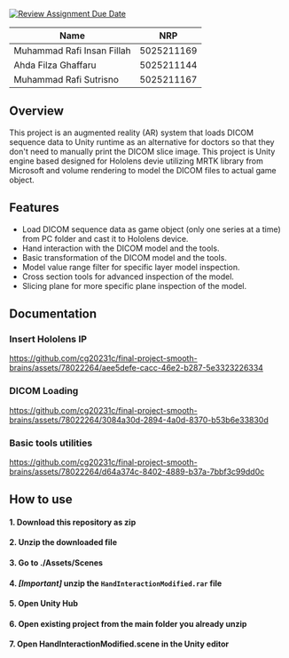 [![Review Assignment Due Date](https://classroom.github.com/assets/deadline-readme-button-24ddc0f5d75046c5622901739e7c5dd533143b0c8e959d652212380cedb1ea36.svg)](https://classroom.github.com/a/p3tAls-C)

| Name      | NRP |
| ----------- | ----------- |
| Muhammad Rafi Insan Fillah      | 5025211169       |
| Ahda Filza Ghaffaru   | 5025211144        |
| Muhammad Rafi Sutrisno   | 5025211167        |

## Overview

This project is an augmented reality (AR) system that loads DICOM sequence data to Unity runtime as an alternative for doctors so that they don't need to manually print the DICOM slice image. This project is Unity engine based designed for Hololens devie utilizing MRTK library from Microsoft and volume rendering to model the DICOM files to actual game object. 

## Features

- Load DICOM sequence data as game object (only one series at a time) from PC folder and cast it to Hololens device.
- Hand interaction with the DICOM model and the tools.
- Basic transformation of the DICOM model and the tools.
- Model value range filter for specific layer model inspection.
- Cross section tools for advanced inspection of the model.
- Slicing plane for more specific plane inspection of the model.

## Documentation

### Insert Hololens IP
https://github.com/cg20231c/final-project-smooth-brains/assets/78022264/aee5defe-cacc-46e2-b287-5e3323226334

### DICOM Loading
https://github.com/cg20231c/final-project-smooth-brains/assets/78022264/3084a30d-2894-4a0d-8370-b53b6e33830d

### Basic tools utilities
https://github.com/cg20231c/final-project-smooth-brains/assets/78022264/d64a374c-8402-4889-b37a-7bbf3c99dd0c

## How to use
#### 1. Download this repository as zip
#### 2. Unzip the downloaded file
#### 3. Go to ./Assets/Scenes
#### 4. *[Important]* unzip the `HandInteractionModified.rar` file
#### 5. Open Unity Hub
#### 6. Open existing project from the main folder you already unzip
#### 7. Open HandInteractionModified.scene in the Unity editor
